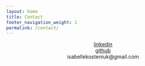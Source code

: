```yaml
---
layout: home
title: Contact
footer_navigation_weight: 1
permalink: /contact/
---
```

<div class="text-section">
<ul style="list-style:none; text-align: center">
  <li><a href = "https://linkedin.com/in/isabellekosteniuk"> linkedin </a></li>
  <li><a href = "https://github.com/isabellekosteniuk"> github </a></li>
  <li>isabellekosteniuk@gmail.com</li>
</ul>
</div>
